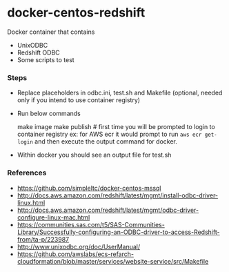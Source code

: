 # docker-centos-redshift

Docker container that contains 
* UnixODBC
* Redshift ODBC
* Some scripts to test 

### Steps
* Replace placeholders in odbc.ini, test.sh and Makefile (optional, needed only if you intend to use container registry)
* Run below commands

	make image
	make publish # first time you will be prompted to login to container registry ex: for AWS ecr it would prompt to run `aws ecr get-login` and then execute the output command for docker.

* Within docker you should see an output file for test.sh


### References
* https://github.com/simpleltc/docker-centos-mssql
* http://docs.aws.amazon.com/redshift/latest/mgmt/install-odbc-driver-linux.html
* http://docs.aws.amazon.com/redshift/latest/mgmt/odbc-driver-configure-linux-mac.html
* https://communities.sas.com/t5/SAS-Communities-Library/Successfully-configuring-an-ODBC-driver-to-access-Redshift-from/ta-p/223987
* http://www.unixodbc.org/doc/UserManual/
* https://github.com/awslabs/ecs-refarch-cloudformation/blob/master/services/website-service/src/Makefile
